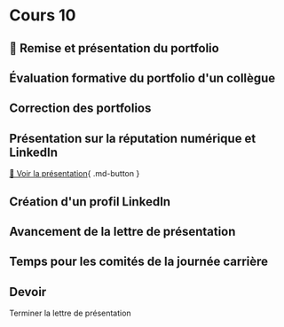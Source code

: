 # Cours 10
## 🚨 Remise et présentation du portfolio 

## Évaluation formative du portfolio d'un collègue

## Correction des portfolios

## Présentation sur la réputation numérique et LinkedIn
[📁 Voir la présentation](https://cmontmorency365-my.sharepoint.com/:b:/g/personal/lora_boisvert_cmontmorency_qc_ca/EeS2-7HVvn9BqSLWfVwYppMB3QpEyqy8QjRpO_JziEaVnA?e=Afu0wC){ .md-button }  

## Création d'un profil LinkedIn


## Avancement de la lettre de présentation



## Temps pour les comités de la journée carrière

## Devoir
Terminer la lettre de présentation
